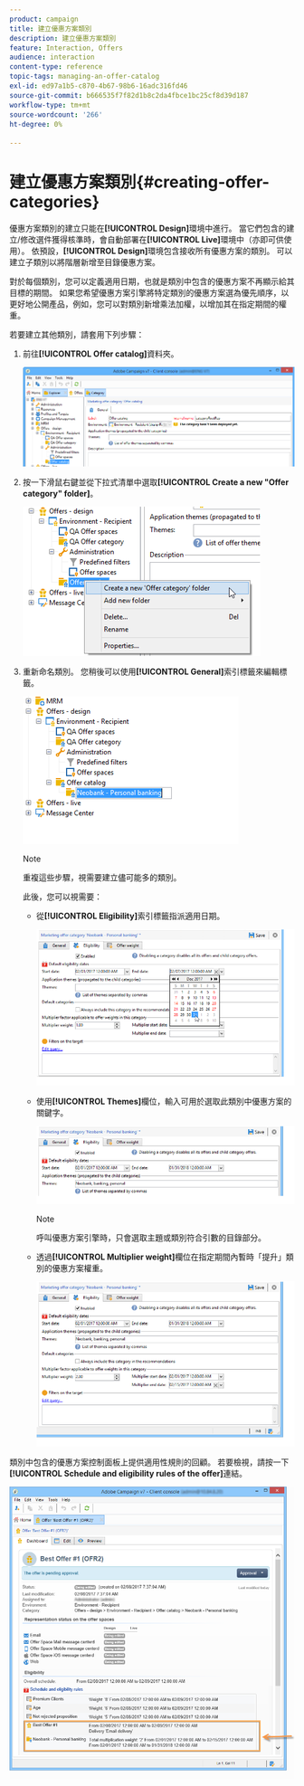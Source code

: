 ```yaml
---
product: campaign
title: 建立優惠方案類別
description: 建立優惠方案類別
feature: Interaction, Offers
audience: interaction
content-type: reference
topic-tags: managing-an-offer-catalog
exl-id: ed97a1b5-c870-4b67-98b6-16adc316fd46
source-git-commit: b666535f7f82d1b8c2da4fbce1bc25cf8d39d187
workflow-type: tm+mt
source-wordcount: '266'
ht-degree: 0%

---
```


# 建立優惠方案類別{#creating-offer-categories}



優惠方案類別的建立只能在&#x200B;**[!UICONTROL Design]**&#x200B;環境中進行。 當它們包含的建立/修改選件獲得核準時，會自動部署在&#x200B;**[!UICONTROL Live]**&#x200B;環境中（亦即可供使用）。 依預設，**[!UICONTROL Design]**&#x200B;環境包含接收所有優惠方案的類別。 可以建立子類別以將階層新增至目錄優惠方案。

對於每個類別，您可以定義適用日期，也就是類別中包含的優惠方案不再顯示給其目標的期間。 如果您希望優惠方案引擎將特定類別的優惠方案選為優先順序，以更好地公開產品，例如，您可以對類別新增乘法加權，以增加其在指定期間的權重。

若要建立其他類別，請套用下列步驟：

1. 前往&#x200B;**[!UICONTROL Offer catalog]**&#x200B;資料夾。

   ![](assets/offer_cat_create_001.png)

1. 按一下滑鼠右鍵並從下拉式清單中選取&#x200B;**[!UICONTROL Create a new "Offer category" folder]**。

   ![](assets/offer_cat_create_002.png)

1. 重新命名類別。 您稍後可以使用&#x200B;**[!UICONTROL General]**&#x200B;索引標籤來編輯標籤。

   ![](assets/offer_cat_create_003.png)

   >[!NOTE]
   >
   >重複這些步驟，視需要建立儘可能多的類別。

   此後，您可以視需要：

   * 從&#x200B;**[!UICONTROL Eligibility]**&#x200B;索引標籤指派適用日期。

     ![](assets/offer_cat_create_004.png)

   * 使用&#x200B;**[!UICONTROL Themes]**&#x200B;欄位，輸入可用於選取此類別中優惠方案的關鍵字。

     ![](assets/offer_cat_create_005.png)

     >[!NOTE]
     >
     >呼叫優惠方案引擎時，只會選取主題或類別符合引數的目錄部分。

   * 透過&#x200B;**[!UICONTROL Multiplier weight]**&#x200B;欄位在指定期間內暫時「提升」類別的優惠方案權重。

     ![](assets/offer_cat_create_006.png)

類別中包含的優惠方案控制面板上提供適用性規則的回顧。 若要檢視，請按一下&#x200B;**[!UICONTROL Schedule and eligibility rules of the offer]**&#x200B;連結。

![](assets/offer_create_006.png)
